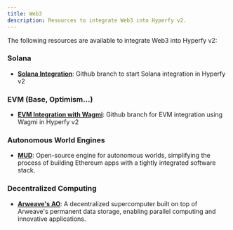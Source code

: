 ```yaml
---
title: Web3
description: Resources to integrate Web3 into Hyperfy v2.
---
```


The following resources are available to integrate Web3 into Hyperfy v2:


### Solana

* **[Solana Integration](https://github.com/hyperfy-xyz/hyperfy/tree/solana)**: Github branch to start Solana integration in Hyperfy v2

### EVM (Base, Optimism...)

* **[EVM Integration with Wagmi](https://github.com/peezy/hyperfy/tree/evm_dev)**: Github branch for EVM integration using Wagmi in Hyperfy v2

### **Autonomous World Engines**

* **[MUD](https://mud.dev/)**: Open-source engine for autonomous worlds, simplifying the process of building Ethereum apps with a tightly integrated software stack.

### **Decentralized Computing**

* **[Arweave's AO](https://ao.arweave.dev/)**: A decentralized supercomputer built on top of Arweave's permanent data storage, enabling parallel computing and innovative applications.

